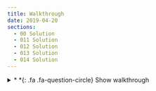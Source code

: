 ```yaml
---
title: Walkthrough
date: 2019-04-20
sections:
  - 00 Solution
  - 011 Solution
  - 012 Solution
  - 013 Solution
  - 014 Solution
---
```


<details>

<summary >
<a class=".btn .btn-primary">
  *&nbsp;*{: .fa .fa-question-circle} Show walkthrough
</a>
</summary>

### 0.0 Empty project solution
{: #00-solution}
[**Clone on Github**](https://github.com/CamilleBC/android-kotlin-basics/tree/b7aedaebebab286bda00cb2d55df0be104125992)

This is the starting step for our application.
We simply have a _MainActivity_ class that extends _AppCompatActivity_ (I'm using this for compatibility reasons on older phones, use whatever you need for your project).

The activity inflates its XML layout in the [_MainActivity.onCreate_](https://developer.android.com/guide/components/activities/activity-lifecycle#oncreate) function, which will then display the views on screen.

```kotlin
class MainActivity : AppCompatActivity() {

override fun onCreate(savedInstanceState: Bundle?) {
    super.onCreate(savedInstanceState)
    // Inflate the XML layout
    setContentView(R.layout.activity_main)
    }
}
```

That's it. 

### 0.1.1 Launch a fragment solution
{: #011-solution}
 [**Clone on Github**](https://github.com/CamilleBC/android-kotlin-basics/tree/a3117b27ba05fe1d359fcf3a7251f24a66294381)

We could directly implement our layout in the _MainActivity_. The advantage of using a _Fragment_ instead of an _Activity_ is that we can reuse fragments in different activities if needed, or display multiple fragments on screen depending on the display size, orientation, etc.

 1. We create a _DogListFragment_ with a simple TextView.
 => See [here](https://github.com/CamilleBC/android-kotlin-basics/blob/caaae274a959dba10cbf59d0d78646be1d175713/app/src/main/java/me/camillebc/basics/view/fragment/DogListFragment.kt) for the _DogListFragment_, [here](https://github.com/CamilleBC/android-kotlin-basics/blob/caaae274a959dba10cbf59d0d78646be1d175713/app/src/main/res/layout/fragment_dog_list.xml) for its layout.

 2. We also need to create a container for the _DogListFragment_'s layout in the _MainActivity_'s layout. We choose to use a _ConstraintLayout_ as it's the most versatile, and the preferred way to managed nested layouts.
 => See [here](https://github.com/CamilleBC/android-kotlin-basics/blob/caaae274a959dba10cbf59d0d78646be1d175713/app/src/main/res/layout/activity_main.xml) for the _MainActivity_'s layout.

 3. We use of the [_FragmentManager_](https://developer.android.com/reference/android/app/FragmentManager.html) in the _MainActivity.onCreate_ to add the fragment to the activity: 
  => See [here](https://github.com/CamilleBC/android-kotlin-basics/blob/caaae274a959dba10cbf59d0d78646be1d175713/app/src/main/java/me/camillebc/basics/view/MainActivity.kt) for the _MainActivity_.
	   1. We instantiate a _DogListFragment_ when the _Activity_ is created.
	   2. We get the _FragmentManager_ and start a transaction. Each Android activity has a [_FragmentManager_]. Surprisingly, it allows us to manage fragments. This will allow us to specify the type of the transaction, and, once defined, commit it for execution.
	   3. We add the fragment, and as parameter the ID of an element of the _MainActivity_'s layout in which the _DogListFragment_ instance will be inflated.
	   4. Finally, we commit the transaction. It will be scheduled on the main thread to be done the next time that the thread is ready.

```kotlin
val dogListFragment = DogListFragment()	            		// 1
supportFragmentManager.beginTransaction()         		// 2
   .add(R.id.constraintLayout_main_fragment, dogListFragment)	// 3
   .commit()		                        		// 4
```

### 0.1.2 Communicate between the fragments and the activities solution
{: #012-solution}
[**Clone on Github**](https://github.com/CamilleBC/android-kotlin-basics/tree/15d54a84d8d1a1c4d93657e42ef0800127a43c23)
 1. We first take care of the UI changes. We add a floating button to the [_fragment_dog_list.xml_]() layout, as well as a drawable **+** icon.
 2. To communicate between the fragment and the activity, we need to add:
	1. A listener [**interface**](https://kotlinlang.org/docs/reference/interfaces.html#interfaces) in the fragment. This is an **abstract** class, and its role is only to force the activity that implements the fragment to implement its members/methods. Add the following to the _DogListFragment_:
		```kotlin
		interface OnAddClickListener {  
			    fun onDogListAddClick()  
		}
		```
	2. The implementation of the interface: a callback in the activity. We need to declare that the activity will implement the _DogListFragment_ listener:
		```kotlin
		class MainActivity : 
			DogListFragment.OnAddClickListener,  //activity implements the listener
			AppCompatActivity() {
		}
		```
		Then we override the abstract function of the interface by the actual implementation in _MainActivity_:
		```kotlin
		override fun onDogListAddClick() {  
			toast("Button clicked.")
		}
		```  
	
 3. We need to attach the actual callback to the button's [onClickListener](https://developer.android.com/reference/android/view/View.OnClickListener). 
	1. At this stage, all that we do is attach, in the _DogListFragment_, a reference to the activity that implements the listener. We attach the reference in [Fragment.onAttach](https://developer.android.com/reference/android/support/v4/app/Fragment.html#onattach_1) where we check if the context implements the listener. We cannot yet attach the actual callback, as the parent activity can be referenced, but it may not yet be fully functional. Our callback here relies on the `Toast` function, which requires the activity to be fully functional.
		```kotlin
		override fun onAttach(context: Context) {  
		    super.onAttach(context)  
		    // Attach the parent's activity listener to the fragment  
		  if (context is OnAddClickListener)  
		        onAddClickListener = context  
		    else  
		 throw RuntimeException("$context must implement OnAddClickListener")  
		}
		```
	3. In the second stage, we add the actual activity's callback's implementation to the button through the [`View.OnClickListener`](https://developer.android.com/reference/android/view/View.OnClickListener) method. This method will call the implemented callback on a user's click on the _View_ element. We add the callback in [Fragment.onActivityCreated](https://developer.android.com/reference/android/support/v4/app/Fragment.html#onactivitycreated), where the parent activity is sure to have been created. We use the reference to the parent's listener implementation, and set our  [`View.OnClickListener`](https://developer.android.com/reference/android/view/View.OnClickListener) method to call the callback method:
		```kotlin
		override fun onActivityCreated(savedInstanceState: Bundle?) {  
		    super.onActivityCreated(savedInstanceState)  
		    activity?.let {  
		  button_dogList_add.setOnClickListener{ onAddClickListener?.onDogListAddClick() }  
		 }}
		```

### 0.1.3 Manipulate fragments solution
{: #013-solution}
[**Clone on Github**](https://github.com/CamilleBC/android-kotlin-basics/tree/6f7cbf3039c3a0a180f9bce948f4b9ba03f02cb2)

[Fragment.onCreateView](https://developer.android.com/reference/android/support/v4/app/Fragment.html#oncreateview).

### 0.1.4 Send the data to fragments
{: #014-solution}
[**Clone on Github**](https://github.com/CamilleBC/android-kotlin-basics/tree/9ef782c9dca98ef6fcf3fc5d143b6bea1fd49718)

</details>
<!--stackedit_data:
eyJoaXN0b3J5IjpbLTc0NDI5Mzg3OCwyMDUzMDgyNTg4LDIxMz
cxNTk5NDEsMTI1ODIyMjc1OSwtNjUyMDM3MTA0LDE2NzE5NzY2
NTEsMTk5MzcxMDIwNyw1NjYzNTc2NDUsLTE0MzQxMDAzNTUsLT
IwNTUyOTEwMzcsLTEwNjk5NDUyMjMsLTE1NDkxMzEzMjIsLTE1
MDk3ODc1MzQsLTg0ODYyNjkyOV19
-->